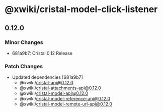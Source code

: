 # @xwiki/cristal-model-click-listener

## 0.12.0

### Minor Changes

- 681a9b7: Cristal 0.12 Release

### Patch Changes

- Updated dependencies [681a9b7]
  - @xwiki/cristal-api@0.12.0
  - @xwiki/cristal-attachments-api@0.12.0
  - @xwiki/cristal-model-api@0.12.0
  - @xwiki/cristal-model-reference-api@0.12.0
  - @xwiki/cristal-model-remote-url-api@0.12.0
